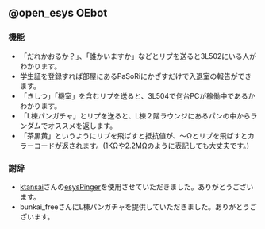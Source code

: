 ## @open_esys OEbot

### 機能
- 「だれかおるか？」、「誰かいますか」などとリプを送ると3L502にいる人がわかります。   
- 学生証を登録すれば部屋にあるPaSoRiにかざすだけで入退室の報告ができます。   
- 「きしつ」「機室」を含むリプを送ると、3L504で何台PCが稼働中であるかわかります。   
- 「L棟パンガチャ」とリプを送ると、L棟２階ラウンジにあるパンの中からランダムでオススメを返します。   
- 「茶黒黄」というようにリプを飛ばすと抵抗値が、～Ωとリプを飛ばすとカラーコードが返されます。(1KΩや2.2MΩのように表記しても大丈夫です。)

### 謝辞
- [ktansai](https://github.com/ktansai)さんの[esysPinger](https://github.com/ktansai/esysPinger)を使用させていただきました。ありがとうございます。   
- bunkai_freeさんにL棟パンガチャを提供していただきました。ありがとうございます。   
